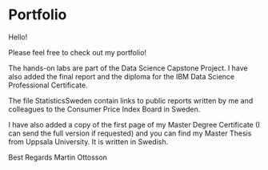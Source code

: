 # Portfolio

Hello!

Please feel free to check out my portfolio!

The hands-on labs are part of the Data Science Capstone Project. I have also added the final report and the diploma for the IBM Data Science Professional Certificate.

The file StatisticsSweden contain links to public reports written by me and colleagues to the Consumer Price Index Board in Sweden.

I have also added a copy of the first page of my Master Degree Certificate (I can send the full version if requested) and you can find my Master Thesis from Uppsala University. It is written in Swedish.

Best Regards
Martin Ottosson
